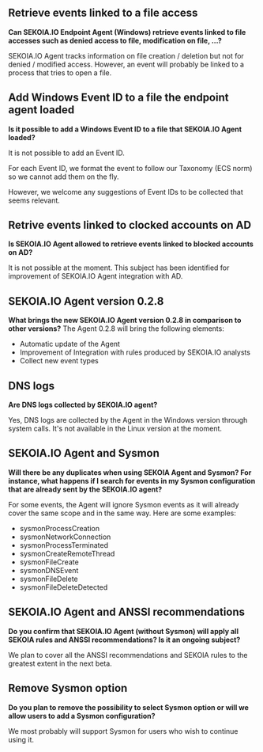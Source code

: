 ## Retrieve events linked to a file access

**Can SEKOIA.IO Endpoint Agent (Windows) retrieve events linked to file accesses such as denied access to file, modification on file, ...?**

SEKOIA.IO Agent tracks information on file creation / deletion but not for denied / modified access.
However, an event will probably be linked to a process that tries to open a file. 

## Add Windows Event ID to a file the endpoint agent loaded

**Is it possible to add a Windows Event ID to a file that SEKOIA.IO Agent loaded?**

It is not possible to add an Event ID. 

For each Event ID, we format the event to follow our Taxonomy (ECS norm) so we cannot add them on the fly.

However, we welcome any suggestions of Event IDs to be collected that seems relevant.

## Retrive events linked to clocked accounts on AD

**Is SEKOIA.IO Agent allowed to retrieve events linked to blocked accounts on AD?**

It is not possible at the moment.
This subject has been identified for improvement of SEKOIA.IO Agent integration with AD.

## SEKOIA.IO Agent version 0.2.8

**What brings the new SEKOIA.IO Agent version 0.2.8 in comparison to other versions?**
The Agent 0.2.8 will bring the following elements:

   - Automatic update of the Agent
   - Improvement of Integration with rules produced by SEKOIA.IO analysts
   - Collect new event types

## DNS logs

**Are DNS logs collected by SEKOIA.IO agent?**

Yes, DNS logs are collected by the Agent in the Windows version through system calls. It's not available in the Linux version at the moment. 

## SEKOIA.IO Agent and Sysmon

**Will there be any duplicates when using SEKOIA Agent and Sysmon? For instance, what happens if I search for events in my Sysmon configuration that are already sent by the SEKOIA.IO agent?**

For some events, the Agent will ignore Sysmon events as it will already cover the same scope and in the same way. Here are some examples:

- sysmonProcessCreation
- sysmonNetworkConnection
- sysmonProcessTerminated
- sysmonCreateRemoteThread
- sysmonFileCreate
- sysmonDNSEvent
- sysmonFileDelete
- sysmonFileDeleteDetected

## SEKOIA.IO Agent and ANSSI recommendations

**Do you confirm that SEKOIA.IO Agent (without Sysmon) will apply all SEKOIA rules and ANSSI recommendations? Is it an ongoing subject?**

We plan to cover all the ANSSI recommendations and SEKOIA rules to the greatest extent in the next beta.

## Remove Sysmon option 

**Do you plan to remove the possibility to select Sysmon option or will we allow users to add a Sysmon configuration?**

We most probably will support Sysmon for users who wish to continue using it. 

